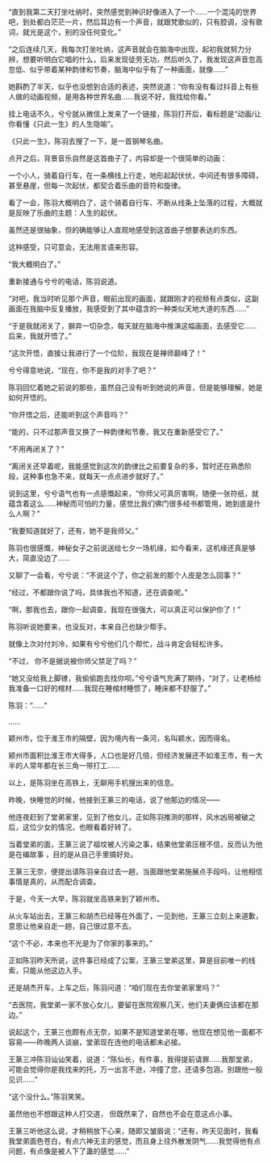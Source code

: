 “直到我第二天打坐吐纳时，突然感觉到神识好像进入了一个……一个混沌的世界吧，到处都白茫茫一片，然后耳边有一个声音，就跟梵歌似的，只有腔调，没有歌词，就光是这个，别的没任何变化。”

“之后连续几天，我每次打坐吐纳，这声音就会在脑海中出现，起初我就努力分辨，想要听明白它唱的什么，后来发现徒劳无功，然后听久了，我发现这声音忽高忽低、似乎带着某种韵律和节奏，脑海中似乎有了一种画面，就像……”

她斟酌了半天，似乎也没想到合适的表述，突然说道：“你有没有看过抖音上有些人做的动画视频，是用各种世界名曲……我说不好，我找给你看。”

挂上电话不久，兮兮就从微信上发来了一个链接，陈羽打开后，看标题是“动画/让你看懂《只此一生》的人生隐喻”。

《只此一生》，陈羽去搜了一下，是一首钢琴名曲。

点开之后，背景音乐自然是这首曲子了，内容却是一个很简单的动画：

一个小人，骑着自行车，在一条横线上行走，地形起起伏伏，中间还有很多障碍，甚至悬崖，但每一次起伏，都契合着乐曲的音符和旋律。

看了一会，陈羽大概明白了，这个骑着自行车、不断从线条上坠落的过程，大概就是反映了乐曲的主题：人生的起伏。

虽然还是很抽象，但的确能够让人直观地感受到这首曲子想要表达的东西。

这种感受，只可意会，无法用言语来形容。

“我大概明白了。”

重新接通与兮兮的电话，陈羽说道。

“对吧，我当时听见那个声音，眼前出现的画面，就跟刚才的视频有点类似，这副画面在我脑中反复播放，我感受到了其中蕴含的一种类似天地大道的东西……”

“于是我就闭关了，摒弃一切杂念，每天就在脑海中推演这幅画面，去感受它……后来，我就开悟了。”

“这次开悟，直接让我进行了一个位阶，我现在是禅师巅峰了！”

兮兮得意地说，“现在，你不是我的对手了吧？”

陈羽回忆着她之前说的那些，虽然自己没有听到她说的声音，但是能够理解，她是如何开悟的。

“你开悟之后，还能听到这个声音吗？”

“能的，只不过那声音又换了一种韵律和节奏，我又在重新感受它了。”

“不用再闭关了？”

“离闭关还早着呢，我能感觉到这次的韵律比之前要复杂的多，暂时还在熟悉阶段，这种事也急不来，就每天一点点进步就好了。”

说到这里，兮兮语气也有一点感慨起来，“你师父可真厉害啊，随便一张符纸，就蕴含着这么……神秘而可怕的力量，感觉比我们佛门很多经书都管用，她到底是什么人啊？”

“我要知道就好了，还有，她不是我师父。”

陈羽也很感慨，神秘女子之前说送给七夕一场机缘，如今看来，这机缘还真是够大，简直没边了……

又聊了一会看，兮兮说：“不说这个了，你之前发的那个人皮是怎么回事？”

“经过，不都跟你说了吗，具体我也不知道，还在调查呢。”

“啊，那我也去，跟你一起调查，我现在很强大，可以真正可以保护你了！”

陈羽听说她要来，也没反对，本来自己也缺少帮手。

就像上次对付刘冷，如果有兮兮他们几个帮忙，战斗肯定会轻松许多。

“不过， 你不是据说被你师父禁足了吗？”

“她又没给我上脚镣，我偷偷跑去找你呗。”兮兮语气充满了期待，“对了，让老杨给我准备一口好的棺材……我现在睡棺材睡惯了，睡床都不舒服了。”

陈羽：“……”

……

颖州市，位于淮王市的隔壁，因为境内有一条河，名叫颖水，因而得名。

颍州市面积比淮王市大得多，人口也是好几倍，但经济发展还不如淮王市，有一大半的人常年都在长三角一带打工……

以上，是陈羽坐在高铁上，无聊用手机搜出来的信息。

昨晚，快睡觉的时候，他接到王篆三的电话，说了他那边的情况——

他连夜赶到了堂弟家里，见到了他女儿，正如陈羽推测的那样，风水凶局被破之后，这位少女的情况，也眼看着好转了。

当着堂弟的面，王篆三说了祖坟被人污染之事，结果他堂弟压根不信，反而认为他是在编故事 ，目的是从自己手里搞好处。

王篆三无奈，便提出请陈羽亲自过去一趟，当面跟他堂弟施展点手段吗，让他相信事情是真的，从而配合调查。

于是，今天一大早，陈羽就坐高铁来到了颖州市。

从火车站出去，王篆三和胡杰已经等在外面了，一见到他，王篆三立刻上来道歉，意思让他亲自走一趟，自己很过意不去。

“这个不必，本来也不光是为了你家的事来的。”

正如陈羽昨天所说，这件事已经成了公案，王篆三堂弟这里，算是目前唯一的线索，只能从他这边入手。

还是胡杰开车，上车之后，陈羽问道：“咱们现在去你堂弟家里吗？”

“去医院，我堂弟一家不放心女儿，要留在医院观察几天，他们夫妻俩应该都在那边。”

说起这个，王篆三也颇有点无奈，如果不是知道堂弟在哪，他现在想见他一面都不容易——昨晚两人谈崩，堂弟现在连他的电话都未必接。

王篆三冲陈羽讪讪笑着，说道：“陈仙长，有件事，我得提前请罪……我那堂弟，可能会觉得你是我找来的托，万一出言不逊，冲撞了您，还请多包涵，别跟他一般见识……”

“这个没什么。”陈羽笑笑。

虽然他也不想跟这种人打交道， 但既然来了，自然也不会在意这点小事。

王篆三听他这么说，才稍稍放下心来，随即又皱眉说：“还有，昨天见面时，我看我堂弟面色苍白，有点六神无主的感觉，而且身上往外散发阴气……我觉得他有点问题，有点像是被人下了蛊的感觉……”
